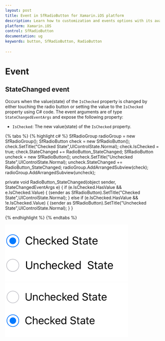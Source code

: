 ```yaml
---
layout: post
title: Event in SfRadioButton for Xamarin.iOS platform
description: Learn how to customization and events options with its available basic features in Xamarin.iOS of SfRadioButton.
platform: Xamarin.iOS
control: SfRadioButton
documentation: ug 
keywords: button, SfRadioButton, RadioButton

---
```


# Event

## StateChanged event

Occurs when the value(state) of the `IsChecked` property is changed by either touching the radio button or setting the value to the `IsChecked` property using C# code. The event arguments are of type `StateChangedEventArgs` and expose the following property:

* `IsChecked`: The new value(state) of the `IsChecked` property.

{% tabs %}
{% highlight c# %}
 SfRadioGroup radioGroup = new SfRadioGroup();
SfRadioButton check = new SfRadioButton();
check.SetTitle("Checked State",UIControlState.Normal);
check.IsChecked = true;
check.StateChanged += RadioButton_StateChanged;
SfRadioButton uncheck = new SfRadioButton();
uncheck.SetTitle("Unchecked State",UIControlState.Normal);
uncheck.StateChanged += RadioButton_StateChanged;
radioGroup.AddArrangedSubview(check);
radioGroup.AddArrangedSubview(uncheck);

private void RadioButton_StateChanged(object sender, StateChangedEventArgs e)
{
    if (e.IsChecked.HasValue && e.IsChecked.Value)
    {
        (sender as SfRadioButton).SetTitle("Checked State",UIControlState.Normal);
    }
    else if (e.IsChecked.HasValue && !e.IsChecked.Value)
    {
       (sender as SfRadioButton).SetTitle("Unchecked State",UIControlState.Normal);
    }
}
 
{% endhighlight %}
{% endtabs %}

![](Images/Event1.png)
![](Images/Event2.png)